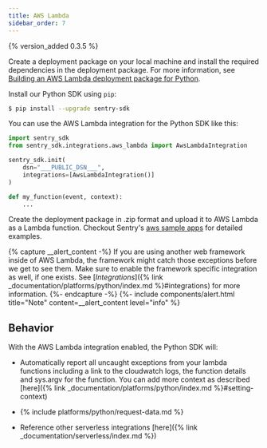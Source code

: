```yaml
---
title: AWS Lambda
sidebar_order: 7
---
```


{% version_added 0.3.5 %}

<!-- WIZARD -->
Create a deployment package on your local machine and install the required dependencies in the deployment package. 
For more information, see [Building an AWS Lambda deployment package for Python](https://aws.amazon.com/premiumsupport/knowledge-center/build-python-lambda-deployment-package/).

Install our Python SDK using `pip`:

```bash
$ pip install --upgrade sentry-sdk
```

You can use the AWS Lambda integration for the Python SDK like this:

```python
import sentry_sdk
from sentry_sdk.integrations.aws_lambda import AwsLambdaIntegration

sentry_sdk.init(
    dsn="___PUBLIC_DSN___",
    integrations=[AwsLambdaIntegration()]
)

def my_function(event, context):
    ...
```

Create the deployment package in .zip format and upload it to AWS Lambda as a Lambda function. Checkout Sentry's [aws sample apps](http://tbd) for detailed examples. 

{% capture __alert_content -%}
If you are using another web framework inside of AWS Lambda, the framework might catch those exceptions before we get to see them. Make sure to enable the framework specific integration as well, if one exists. See [*Integrations*]({% link _documentation/platforms/python/index.md %}#integrations) for more information.
{%- endcapture -%}
{%- include components/alert.html
  title="Note"
  content=__alert_content
  level="info"
%}

<!-- TODO-ADD-VERIFICATION-EXAMPLE -->
<!-- ENDWIZARD -->

## Behavior

With the AWS Lambda integration enabled, the Python SDK will:

* Automatically report all uncaught exceptions from your lambda functions including a link to the cloudwatch logs, the function details and sys.argv for the function. You can add more context as described [here]({% link _documentation/platforms/python/index.md %}#setting-context) 

* {% include platforms/python/request-data.md %}

* Reference other serverless integrations [here]({% link _documentation/serverless/index.md %})
